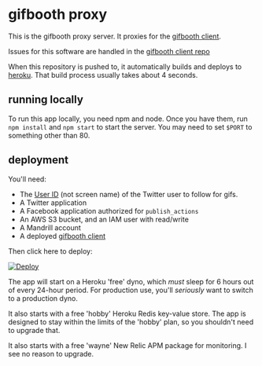# gifbooth proxy

This is the gifbooth proxy server. It proxies for the [gifbooth client](https://github.com/amonks/gbclient).

Issues for this software are handled in the [gifbooth client repo](https://github.com/amonks/gbclient/issues)

When this repository is pushed to, it automatically builds and deploys to [heroku](gifbooth-proxy.herokuapp.com). That build process usually takes about 4 seconds.

## running locally

To run this app locally, you need npm and node. Once you have them, run `npm install` and `npm start` to start the server. You may need to set `$PORT` to something other than 80.

## deployment

You'll need:

*   The [User ID](http://gettwitterid.com/) (not screen name) of the Twitter user to follow for gifs.
*   A Twitter application
*   A Facebook application authorized for `publish_actions`
*   An AWS S3 bucket, and an IAM user with read/write
*   A Mandrill account
*   A deployed [gifbooth client](https://github.com/amonks/gbclient)

Then click here to deploy:

[![Deploy](https://www.herokucdn.com/deploy/button.png)](https://heroku.com/deploy)

The app will start on a Heroku 'free' dyno, which *must* sleep for 6 hours out of every 24-hour period. For production use, you'll *seriously* want to switch to a production dyno.

It also starts with a free 'hobby' Heroku Redis key-value store. The app is designed to stay within the limits of the 'hobby' plan, so you shouldn't need to upgrade that.

It also starts with a free 'wayne' New Relic APM package for monitoring. I see no reason to upgrade.
